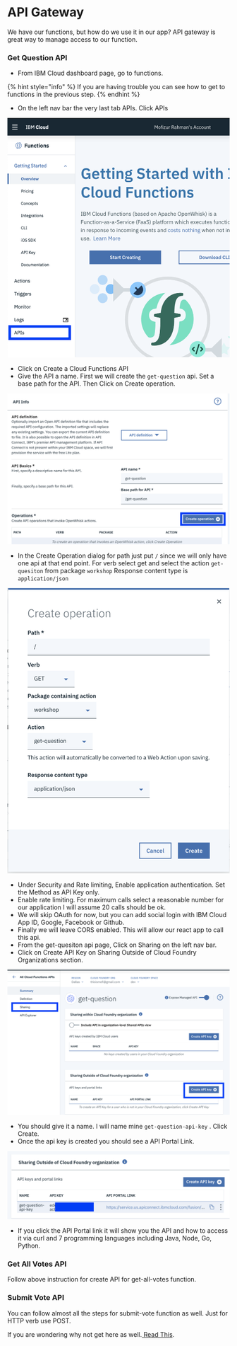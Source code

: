 # API Gateway

We have our functions, but how do we use it in our app? API gateway is great way to manage access to our function. 

### Get Question API

* From IBM Cloud dashboard page, go to functions. 

{% hint style="info" %}
If you are having trouble you can see how to get to functions in the previous step. 
{% endhint %}

* On the left nav bar the very last tab APIs. Click APIs

![](../.gitbook/assets/screen-shot-2019-02-23-at-5.43.03-pm.png)

* Click on Create a Cloud Functions API
* Give the API a name. First we will create the `get-question` api. Set a base path for the API. Then Click on Create operation.

![](../.gitbook/assets/screen-shot-2019-02-23-at-5.48.40-pm.png)

* In the Create Operation dialog for path just put `/` since we will only have one api at that end point. For verb select get and select the action `get-quesiton` from package `workshop` Response content type is `application/json` 

![](../.gitbook/assets/screen-shot-2019-02-23-at-5.49.36-pm.png)

* Under Security and Rate limiting, Enable application authentication. Set the Method as API Key only.
* Enable rate limiting. For maximum calls select a reasonable number for our application I will assume 20 calls should be ok.
* We will skip OAuth for now, but you can add social login with IBM Cloud App ID, Google, Facebook or Github.
* Finally we will leave CORS enabled. This will allow our react app to call this api.
* From the get-quesiton api page, Click on Sharing on the left nav bar.
* Click on Create API Key on Sharing Outside of Cloud Foundry Organizations section.

![](../.gitbook/assets/screen-shot-2019-02-23-at-6.12.59-pm.png)

* You should give it a name. I will name mine `get-question-api-key` . Click Create.
* Once the api key is created you should see a API Portal Link.

![](../.gitbook/assets/screen-shot-2019-02-23-at-6.16.06-pm.png)

* If you click the API Portal link it will show you the API and how to access it via curl and 7 programming languages including Java, Node, Go, Python. 

### Get All Votes API

Follow above instruction for  create API for get-all-votes function.

### Submit Vote API

You can follow almost all the steps for submit-vote function as well. Just for HTTP verb use POST.

If you are wondering why not get here as well.[ Read This](https://stackoverflow.com/a/46614/10272405).

